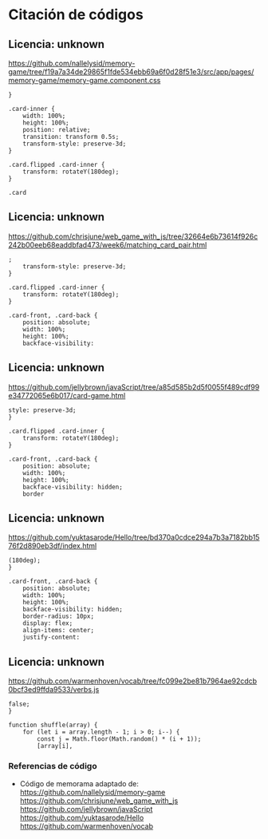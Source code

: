 # Citación de códigos

## Licencia: unknown
https://github.com/nallelysid/memory-game/tree/f19a7a34de29865f1fde534ebb69a6f0d28f51e3/src/app/pages/memory-game/memory-game.component.css

```
}

.card-inner {
    width: 100%;
    height: 100%;
    position: relative;
    transition: transform 0.5s;
    transform-style: preserve-3d;
}

.card.flipped .card-inner {
    transform: rotateY(180deg);
}

.card
```


## Licencia: unknown
https://github.com/chrisjune/web_game_with_js/tree/32664e6b73614f926c242b00eeb68eaddbfad473/week6/matching_card_pair.html

```
;
    transform-style: preserve-3d;
}

.card.flipped .card-inner {
    transform: rotateY(180deg);
}

.card-front, .card-back {
    position: absolute;
    width: 100%;
    height: 100%;
    backface-visibility:
```


## Licencia: unknown
https://github.com/jellybrown/javaScript/tree/a85d585b2d5f0055f489cdf99e34772065e6b017/card-game.html

```
style: preserve-3d;
}

.card.flipped .card-inner {
    transform: rotateY(180deg);
}

.card-front, .card-back {
    position: absolute;
    width: 100%;
    height: 100%;
    backface-visibility: hidden;
    border
```


## Licencia: unknown
https://github.com/yuktasarode/Hello/tree/bd370a0cdce294a7b3a7182bb1576f2d890eb3df/index.html

```
(180deg);
}

.card-front, .card-back {
    position: absolute;
    width: 100%;
    height: 100%;
    backface-visibility: hidden;
    border-radius: 10px;
    display: flex;
    align-items: center;
    justify-content:
```


## Licencia: unknown
https://github.com/warmenhoven/vocab/tree/fc099e2be81b7964ae92cdcb0bcf3ed9ffda9533/verbs.js

```
false;
}

function shuffle(array) {
    for (let i = array.length - 1; i > 0; i--) {
        const j = Math.floor(Math.random() * (i + 1));
        [array[i],
```

### Referencias de código

- Código de memorama adaptado de:  
  https://github.com/nallelysid/memory-game  
  https://github.com/chrisjune/web_game_with_js  
  https://github.com/jellybrown/javaScript  
  https://github.com/yuktasarode/Hello  
  https://github.com/warmenhoven/vocab

